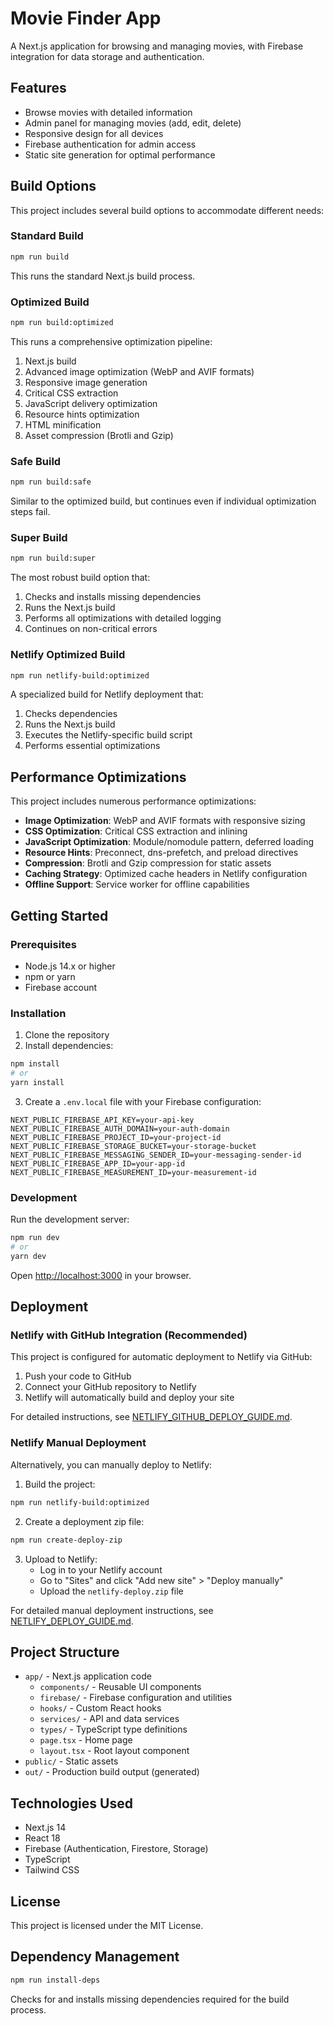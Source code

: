 # Movie Finder App

A Next.js application for browsing and managing movies, with Firebase integration for data storage and authentication.

## Features

- Browse movies with detailed information
- Admin panel for managing movies (add, edit, delete)
- Responsive design for all devices
- Firebase authentication for admin access
- Static site generation for optimal performance

## Build Options

This project includes several build options to accommodate different needs:

### Standard Build

```bash
npm run build
```

This runs the standard Next.js build process.

### Optimized Build

```bash
npm run build:optimized
```

This runs a comprehensive optimization pipeline:

1. Next.js build
2. Advanced image optimization (WebP and AVIF formats)
3. Responsive image generation
4. Critical CSS extraction
5. JavaScript delivery optimization
6. Resource hints optimization
7. HTML minification
8. Asset compression (Brotli and Gzip)

### Safe Build

```bash
npm run build:safe
```

Similar to the optimized build, but continues even if individual optimization steps fail.

### Super Build

```bash
npm run build:super
```

The most robust build option that:

1. Checks and installs missing dependencies
2. Runs the Next.js build
3. Performs all optimizations with detailed logging
4. Continues on non-critical errors

### Netlify Optimized Build

```bash
npm run netlify-build:optimized
```

A specialized build for Netlify deployment that:

1. Checks dependencies
2. Runs the Next.js build
3. Executes the Netlify-specific build script
4. Performs essential optimizations

## Performance Optimizations

This project includes numerous performance optimizations:

- **Image Optimization**: WebP and AVIF formats with responsive sizing
- **CSS Optimization**: Critical CSS extraction and inlining
- **JavaScript Optimization**: Module/nomodule pattern, deferred loading
- **Resource Hints**: Preconnect, dns-prefetch, and preload directives
- **Compression**: Brotli and Gzip compression for static assets
- **Caching Strategy**: Optimized cache headers in Netlify configuration
- **Offline Support**: Service worker for offline capabilities

## Getting Started

### Prerequisites

- Node.js 14.x or higher
- npm or yarn
- Firebase account

### Installation

1. Clone the repository
2. Install dependencies:

```bash
npm install
# or
yarn install
```

3. Create a `.env.local` file with your Firebase configuration:

```
NEXT_PUBLIC_FIREBASE_API_KEY=your-api-key
NEXT_PUBLIC_FIREBASE_AUTH_DOMAIN=your-auth-domain
NEXT_PUBLIC_FIREBASE_PROJECT_ID=your-project-id
NEXT_PUBLIC_FIREBASE_STORAGE_BUCKET=your-storage-bucket
NEXT_PUBLIC_FIREBASE_MESSAGING_SENDER_ID=your-messaging-sender-id
NEXT_PUBLIC_FIREBASE_APP_ID=your-app-id
NEXT_PUBLIC_FIREBASE_MEASUREMENT_ID=your-measurement-id
```

### Development

Run the development server:

```bash
npm run dev
# or
yarn dev
```

Open [http://localhost:3000](http://localhost:3000) in your browser.

## Deployment

### Netlify with GitHub Integration (Recommended)

This project is configured for automatic deployment to Netlify via GitHub:

1. Push your code to GitHub
2. Connect your GitHub repository to Netlify
3. Netlify will automatically build and deploy your site

For detailed instructions, see [NETLIFY_GITHUB_DEPLOY_GUIDE.md](./NETLIFY_GITHUB_DEPLOY_GUIDE.md).

### Netlify Manual Deployment

Alternatively, you can manually deploy to Netlify:

1. Build the project:

```bash
npm run netlify-build:optimized
```

2. Create a deployment zip file:

```bash
npm run create-deploy-zip
```

3. Upload to Netlify:
   - Log in to your Netlify account
   - Go to "Sites" and click "Add new site" > "Deploy manually"
   - Upload the `netlify-deploy.zip` file

For detailed manual deployment instructions, see [NETLIFY_DEPLOY_GUIDE.md](./NETLIFY_DEPLOY_GUIDE.md).

## Project Structure

- `app/` - Next.js application code
  - `components/` - Reusable UI components
  - `firebase/` - Firebase configuration and utilities
  - `hooks/` - Custom React hooks
  - `services/` - API and data services
  - `types/` - TypeScript type definitions
  - `page.tsx` - Home page
  - `layout.tsx` - Root layout component
- `public/` - Static assets
- `out/` - Production build output (generated)

## Technologies Used

- Next.js 14
- React 18
- Firebase (Authentication, Firestore, Storage)
- TypeScript
- Tailwind CSS

## License

This project is licensed under the MIT License.

## Dependency Management

```bash
npm run install-deps
```

Checks for and installs missing dependencies required for the build process.
